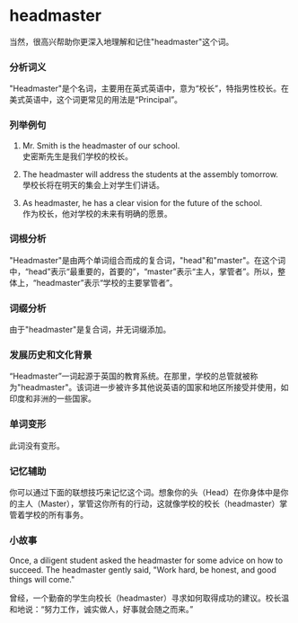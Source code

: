 # headmaster

当然，很高兴帮助你更深入地理解和记住"headmaster"这个词。

  

### 分析词义

  

"Headmaster"是个名词，主要用在英式英语中，意为“校长”，特指男性校长。在美式英语中，这个词更常见的用法是“Principal”。

  

### 列举例句

  

1.  Mr. Smith is the headmaster of our school.  
    史密斯先生是我们学校的校长。
    
      
    
2.  The headmaster will address the students at the assembly tomorrow.  
    學校长将在明天的集会上对学生们讲话。
    
      
    
3.  As headmaster, he has a clear vision for the future of the school.  
    作为校长，他对学校的未来有明确的愿景。
    
      
    

  

### 词根分析

  

"Headmaster"是由两个单词组合而成的复合词，"head"和"master"。在这个词中，“head”表示“最重要的，首要的”，“master”表示“主人，掌管者”。所以，整体上，“headmaster”表示“学校的主要掌管者”。

  

### 词缀分析

  

由于"headmaster"是复合词，并无词缀添加。

  

### 发展历史和文化背景

  

“Headmaster”一词起源于英国的教育系统。在那里，学校的总管就被称为"headmaster"。该词进一步被许多其他说英语的国家和地区所接受并使用，如印度和非洲的一些国家。

  

### 单词变形

  

此词没有变形。

  

### 记忆辅助

  

你可以通过下面的联想技巧来记忆这个词。想象你的头（Head）在你身体中是你的主人（Master），掌管这你所有的行动，这就像学校的校长（headmaster）掌管着学校的所有事务。

  

### 小故事

  

Once, a diligent student asked the headmaster for some advice on how to succeed. The headmaster gently said, "Work hard, be honest, and good things will come."

  

曾经，一个勤奋的学生向校长（headmaster）寻求如何取得成功的建议。校长温和地说：“努力工作，诚实做人，好事就会随之而来。”
